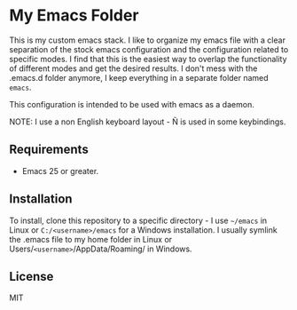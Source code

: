 # My Emacs Folder


This is my custom emacs stack. I like to organize my emacs file with a
clear   separation  of   the   stock  emacs   configuration  and   the
configuration  related to  specific modes.   I find  that this  is the
easiest way  to overlap the  functionality of different modes  and get
the desired  results. I don't  mess with the .emacs.d  folder anymore,
I keep everything in a separate folder named `emacs`.

This configuration is intended to be used with emacs as a daemon.

NOTE:  I use  a  non English  keyboard  layout  - Ñ  is  used in  some
keybindings.

## Requirements
* Emacs 25 or greater.

## Installation

To install, clone this repository to a specific directory -  I use  `~/emacs` in Linux or  `C:/<username>/emacs` for a Windows installation.
I usually symlink the .emacs file to my home folder in Linux or Users/`<username>`/AppData/Roaming/  in Windows.

## License
MIT


